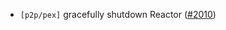 - `[p2p/pex]` gracefully shutdown Reactor ([\#2010](https://github.com/cometbft/cometbft/pull/2010))
